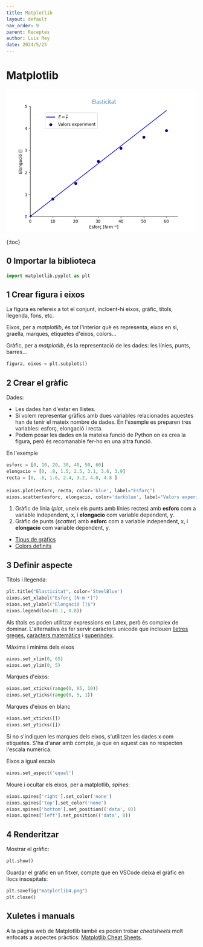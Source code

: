 ```yaml
---
title: Matplotlib
layout: default
nav_order: 9
parent: Receptes
author: Luis Rey
date: 2024/5/25
---
```


# Matplotlib

![Elasticitat](imatges/matplotlib.png)

{:toc}

## 0 Importar la biblioteca

```python
import matplotlib.pyplot as plt
```

## 1 Crear figura i eixos

La figura es refereix a tot el conjunt, incloent-hi eixos, gràfic, títols, llegenda, fons, etc.

Eixos, per a *matplotlib*, és tot l'interior què es representa, eixos en si, graella, marques, etiquetes d'eixos, colors...

Gràfic, per a *matplotlib*, és la representació de les dades: les línies, punts, barres...

```python
figura, eixos = plt.subplots()
```

## 2 Crear el gràfic

Dades:

- Les dades han d'estar en llistes.
- Si volem representar gràfics amb dues variables relacionades aquestes han de tenir el mateix nombre de dades. En l'exemple es preparen tres variables: esforç, elongació i recta.
- Podem posar les dades en la mateixa funció de Python on es crea la figura, però és recomanable fer-ho en una altra funció.

En l'exemple

```python
esforc = [0, 10, 20, 30, 40, 50, 60]
elongacio = [0, .8, 1.5, 2.5, 3.1, 3.6, 3.9]
recta = [0, .8, 1.6, 2.4, 3.2, 4.0, 4.8 ]

eixos.plot(esforc, recta, color='blue', label="Esforç")
eixos.scatter(esforc, elongacio, color='darkblue', label="Valors experiment")
```

1. Gràfic de línia (*plot*, uneix els punts amb línies rectes) amb **esforc** com a variable independent, x, i **elongacio** com variable dependent, y.
2. Gràfic de punts (*scatter*) amb **esforc** com a variable independent, x, i **elongacio** com variable dependent, y.

- [Tipus de gràfics](<https://matplotlib.org/stable/plot_types/index.html>)
- [Colors definits](<https://matplotlib.org/stable/gallery/color/named_colors.html#css-colors>)

## 3 Definir aspecte

Títols i llegenda:

```python
plt.title("Elasticitat", color='SteelBlue')
eixos.set_xlabel("Esforç [N·m⁻²]")
eixos.set_ylabel("Elongació []$")
eixos.legend(loc=(0.1, 0.8))
```

Als títols es poden utilitzar expressions en Latex, però és complex de dominar. L'alternativa és fer servir caràcters unicode que inclouen [lletres greges](<https://symbl.cc/es/collections/greek-symbols/>), [caràcters matemàtics](<https://symbl.cc/en/collections/mathematical-signs/>) i [superíndex](<https://symbl.cc/en/collections/superscript-and-subscript-numbers/>).

Màxims i mínims dels eixos

```python
eixos.set_xlim(0, 65)
eixos.set_ylim(0, 5)
```

Marques d'eixos:

```python
eixos.set_xticks(range(0, 65, 10))
eixos.set_yticks(range(0, 5, 1))
```

Marques d'eixos en blanc

```python
eixos.set_xticks([])
eixos.set_yticks([])
```

Si no s'indiquen les marques dels eixos, s'utilitzen les dades x com etiquetes. S'ha d'anar amb compte, ja que en aquest cas no respecten l'escala numèrica.

Eixos a igual escala

```python
eixos.set_aspect('equal')
```

Moure i ocultar els eixos, per a matplotlib, *spines*:

```python
eixos.spines['right'].set_color('none')
eixos.spines['top'].set_color('none')
eixos.spines['bottom'].set_position(('data', 0))
eixos.spines['left'].set_position(('data', 0))
```

## 4 Renderitzar

Mostrar el gràfic:

```python
plt.show()
```

Guardar el gràfic en un fitxer, compte que en VSCode deixa el gràfic en llocs insospitats:

```python
plt.savefig("matplotlib4.png")
plt.close()
```

## Xuletes i manuals

A la pàgina web de Matplotlib també es poden trobar *cheatsheets* molt enfocats a aspectes pràctics: [Matplotlib Cheat Sheets](<https://matplotlib.org/cheatsheets/>).

